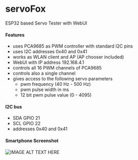 # servoFox
ESP32 based Servo Tester with WebUI
#### Features
* uses PCA9685 as PWM controller with standard I2C pins
* uses I2C addresses 0x40 and 0x41
* works as WLAN client and AP (AP chooser included)
* WebUI with IP address 192.168.4.1
* controls all 16 PWM channels of PCA9685
* controls also a single channel
* gives access to the following servo parameters
  * pwm frequency (40 Hz - 500 Hz)
  * pwm pulse width in ms
  * 12 bit pwm pulse value (0 - 4095)
#### I2C bus
* SDA GPIO 21
* SCL GPIO 22
* addresses 0x40 and 0x41
#### Smartphone Screenshot
![IMAGE ALT TEXT HERE](https://www.dorstel.de/github/servoFox_v1.5.png)
